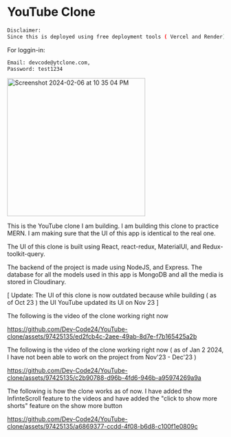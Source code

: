 # YouTube Clone
```sh
Disclaimer:
Since this is deployed using free deployment tools ( Vercel and Render). The API I have built is not fast enough as it should've been.
```
For loggin-in:
```sh
Email: devcode@ytclone.com,
Password: test1234
```
<img width="321" alt="Screenshot 2024-02-06 at 10 35 04 PM" src="https://github.com/Dev-Code24/YouTube-clone/assets/97425135/19fe2dde-82e6-4c18-8636-cd71eb1bdab2">




This is the YouTube clone I am building.
I am building this clone to practice MERN. I am making sure that the UI of this app is identical to the real one.

The UI of this clone is built using React, react-redux, MaterialUI, and Redux-toolkit-query.

The backend of the project is made using NodeJS, and Express. The database for all the models used in this app is MongoDB and all the media is stored in Cloudinary.

[ Update: The UI of this clone is now outdated because while building ( as of Oct 23 ) the UI YouTube updated its UI on Nov 23 ]

The following is the video of the clone working right now

https://github.com/Dev-Code24/YouTube-clone/assets/97425135/ed2fcb4c-2aee-49ab-8d7e-f7b165425a2b


The following is the video of the clone working right now ( as of Jan 2 2024, I have not been able to work on the project from Nov'23 - Dec'23 ) 

https://github.com/Dev-Code24/YouTube-clone/assets/97425135/c2b90788-d96b-4fd6-946b-a95974269a9a


The following is how the clone works as of now. I have added the InfinteScroll feature to the videos and have added the "click to show more shorts" feature on the show more button

https://github.com/Dev-Code24/YouTube-clone/assets/97425135/a6869377-ccdd-4f08-b6d8-c100f1e0809c

